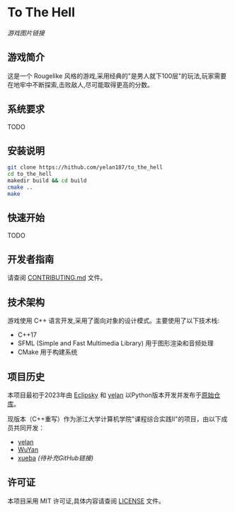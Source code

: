 # To The Hell

*游戏图片链接*

## 游戏简介

这是一个 Rougelike 风格的游戏,采用经典的"是男人就下100层"的玩法,玩家需要在地牢中不断探索,击败敌人,尽可能取得更高的分数。

## 系统要求

TODO

## 安装说明

```bash
git clone https://hithub.com/yelan187/to_the_hell
cd to_the_hell
makedir build && cd build
cmake ..
make
```

## 快速开始

TODO

## 开发者指南

请查阅 [CONTRIBUTING.md](CONTRIBUTING.md) 文件。

## 技术架构

游戏使用 C++ 语言开发,采用了面向对象的设计模式。主要使用了以下技术栈:

- C++17
- SFML (Simple and Fast Multimedia Library) 用于图形渲染和音频处理
- CMake 用于构建系统

## 项目历史

本项目最初于2023年由 [Eclipsky](https://github.com/Yitian26) 和 [yelan](https://github.com/yelan187) 以Python版本开发并发布于[原始仓库](https://github.com/Yitian26/to_the_hell)。

现版本（C++重写）作为浙江大学计算机学院"课程综合实践II"的项目，由以下成员共同开发：
- [yelan](https://github.com/yelan187)
- [WuYan](https://github.com/wuyan1345)
- [xueba](https://github.com/用户名) *(待补充GitHub链接)*

## 许可证

本项目采用 MIT 许可证,具体内容请查阅 [LICENSE](LICENSE) 文件。